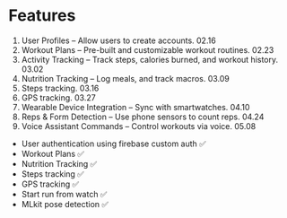 # Features
1. User Profiles – Allow users to create accounts. 02.16
2. Workout Plans – Pre-built and customizable workout routines. 02.23
3. Activity Tracking – Track steps, calories burned, and workout history. 03.02
4. Nutrition Tracking – Log meals, and track macros. 03.09
5. Steps tracking. 03.16
6. GPS tracking. 03.27
7. Wearable Device Integration – Sync with smartwatches. 04.10
8. Reps & Form Detection – Use phone sensors to count reps. 04.24
9. Voice Assistant Commands – Control workouts via voice. 05.08

- User authentication using firebase custom auth ✅
- Workout Plans ✅
- Nutrition Tracking ✅
- Steps tracking ✅
- GPS tracking ✅
- Start run from watch ✅
- MLkit pose detection ✅
